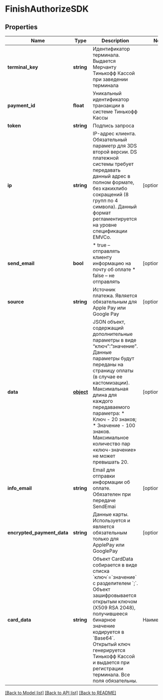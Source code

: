 # FinishAuthorizeSDK

## Properties
Name | Type | Description | Notes
------------ | ------------- | ------------- | -------------
**terminal_key** | **string** | Идентификатор терминала.  Выдается Мерчанту Тинькофф Кассой при заведении терминала | 
**payment_id** | **float** | Уникальный идентификатор транзакции в системе Тинькофф Кассы | 
**token** | **string** | Подпись запроса | 
**ip** | **string** | IP-адрес клиента.  Обязательный параметр для 3DS второй версии. DS платежной системы требует  передавать данный адрес в полном формате,  без какихлибо сокращений (8 групп по 4 символа).  Данный формат регламентируется на уровне спецификации EMVCo. | [optional] 
**send_email** | **bool** | * true – отправлять клиенту информацию на почту об оплате * false – не отправлять | [optional] 
**source** | **string** | Источник платежа. Является обязательным для Apple Pay или Google Pay | [optional] 
**data** | [**object**](.md) | JSON объект, содержащий дополнительные параметры в виде “ключ”:”значение”.  Данные параметры будут переданы на страницу оплаты (в случае ее кастомизации). Максимальная длина для каждого передаваемого параметра: * Ключ - 20 знаков; * Значение - 100 знаков. Максимальное количество пар «ключ-значение» не может  превышать 20. | [optional] 
**info_email** | **string** | Email для отправки информации об оплате. Обязателен при передаче SendEmai | [optional] 
**encrypted_payment_data** | **string** | Данные карты. Используется и является обязательным только  для ApplePay или GooglePay | [optional] 
**card_data** | **string** | Объект CardData собирается в виде списка &#x60;ключ&#x60;&#x3D;&#x60;значение&#x60; c разделителем &#x60;;&#x60;. Объект зашифровывается открытым ключом (X509 RSA 2048), получившееся бинарное значение кодируется в &#x60;Base64&#x60;. Открытый ключ генерируется Тинькофф Кассой и выдается при регистрации терминала. Все поля обязательны.  |Наименование|Тип данных|Обязательность|Описание| |---|---|---|---| |PAN|Number|ДА|Номер карты| |ExpDate| Number|Да| Месяц и год срока действия карты в формате MMYY| |CardHolder |String| Нет| Имя и фамилия держателя карты (как на карте)| |CVV |String| Нет |Код защиты (с обратной стороны карты). Для платежей по Apple Pay (с расшифровкой токена на своей стороне) не является обязательным.| |ECI |String |Нет |Electronic Commerce Indicator. Индикатор, показывающий степень защиты, применяемую при предоставлении клиентом своих данных ТСП.| |CAVV |String |Нет |Cardholder Authentication Verification Value или Accountholder Authentication Value|   Пример значения элемента формы CardData: &#x60;&#x60;&#x60; PAN&#x3D;4300000000000777;ExpDate&#x3D;0519;CardHolder&#x3D;IVAN PETROV;CVV&#x3D;111 &#x60;&#x60;&#x60;  Для YandexPay (расшифровка токена происходит на стороне Мерчанта) надо: 1. Передавать &#x60;Route&#x3D;ACQ&#x60; и &#x60;Source&#x3D;YandexPay&#x60;; 2. Передавать в &#x60;DATA.transactionId&#x60; значение &#x60;PaymentToken.messageId&#x60;; 3. Передавать в &#x60;DATA.YandexPayWeb&#x60; значение true; 4. Передавать параметр **CardData**:     Размапить параметры из расшифрованного токена &#x60;event.token&#x60;     - &#x60;paymentMethodDetails.pan&#x60; в **pan**;     - &#x60;paymentMethodDetails,expirationMonth&#x60; + &#x60;paymentMethodDetails.expirationYear&#x60; в **ExpDate**;     - &#x60;paymentMethodDetails.cryptogram&#x60; в **CAVV** (если есть);     - &#x60;paymentMethodDetails.eci&#x60; в **ECI** (если есть)&lt;br&gt;  Для MirPay (если интеграция с НСПК для получения платежного токена) надо: 1. Передавать &#x60;Route&#x3D;ACQ&#x60; и &#x60;Source&#x3D; MirPay&#x60;; 1. Передавать в &#x60;DATA.transId&#x60; значение &#x60;transId&#x60;; 2. Передавать в &#x60;DATA.tavv&#x60; значение &#x60;cav&#x60;; 3. Передавать параметр **CardData**:     - **Pan** заполнять &#x60;tan&#x60;;     - **ExpDate** заполнять &#x60;tem + tey&#x60;&lt;br&gt; Для случая, когда Мерчант интегрируется только с Банком для проведения платежа по MirPay данный  метод не вызывается. Эквайер самостоятельно получает платежный токен и инициирует авторизацию,  вместо Мерчанта.&lt;br&gt;   В случае получения **CAVV** в **CardData** оплата будет проводиться как оплата токеном, иначе прохождение 3DS будет регулироваться стандартными настройками треминала/платежа.  Не используется и не является обязательным, если передается &#x60;EncryptedPaymentData&#x60; | 

[[Back to Model list]](../README.md#documentation-for-models) [[Back to API list]](../README.md#documentation-for-api-endpoints) [[Back to README]](../README.md)


